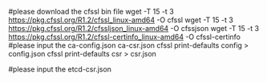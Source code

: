 #please download the cfssl bin file 
wget -T 15 -t 3 https://pkg.cfssl.org/R1.2/cfssl_linux-amd64 -O cfssl
wget -T 15 -t 3 https://pkg.cfssl.org/R1.2/cfssljson_linux-amd64 -O cfssjson
wget -T 15 -t 3 https://pkg.cfssl.org/R1.2/cfssl-certinfo_linux-amd64 -O cfssl-certinfo
#please input the  ca-config.json ca-csr.json
cfssl print-defaults config > config.json
cfssl print-defaults csr > csr.json

#please input the  etcd-csr.json
